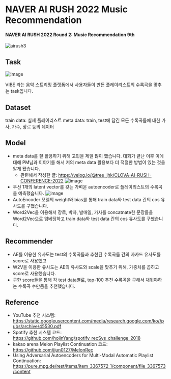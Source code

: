 # NAVER AI RUSH 2022 Music Recommendation
#### NAVER AI RUSH 2022 Round 2: Music Recommendation 9th
![airush3](https://user-images.githubusercontent.com/97151660/194845726-4442b02d-b8f8-45a2-b091-a0dad785854e.JPG)
## Task
![image](https://user-images.githubusercontent.com/97151660/194845924-677234ae-1a04-42fb-90f1-35473e0b27fe.png)

VIBE 라는 음악 스트리밍 플랫폼에서 사용자들이 만든 플레이리스트의 수록곡을 맞추는 task입니다.
## Dataset
  train data: 실제 플레이리스트
  meta data: train, test에 담긴 모든 수록곡들에 대한 가사, 가수, 장르 등의 데이터
## Model
- meta data를 잘 활용하기 위해 고민을 제일 많이 했습니다. 대회가 끝난 이후 이에 대해 PM님과 이야기를 해서 저의 meta data 활용보다 더 적절한 방법이 있는 것을 알게 됐습니다.
  - 관련해서 작성한 글: https://velog.io/@tree_jhk/CLOVA-AI-RUSH-CONFERENCE-2022
![image](https://user-images.githubusercontent.com/97151660/194839424-20d3fe02-08af-4a95-8e24-bc6e6fc8781e.png)
- 우선 1개의 latent vector를 갖는 가벼운 autoencoder로 플레이리스트의 수록곡을 예측했습니다. 
![image](https://user-images.githubusercontent.com/97151660/194843165-e03d20bb-d2f5-43d3-a2c5-7d52c7acf6e6.png)
- AutoEncoder 모델의 weight와 bias를 통해 train data와 test data 간의 cos 유사도를 구했습니다.
- Word2Vec을 이용해서 장르, 박자, 발매일, 가사를 concatnate한 문장들을 Word2Vec으로 임베딩하고 train data와 test data 간의 cos 유사도를 구했습니다.
## Recommender
- AE를 이용한 유사도는 test의 수록곡들과 추천된 수록곡들 간의 자카드 유사도를 score로 사용했고
- W2V을 이용한 유사도는 AE의 유사도와 scale을 맞추기 위해, 가중치를 곱하고 score로 사용했습니다.
- 구한 score들을 통해 각 test data별로, top-100 추천 수록곡을 구해서 채워야하는 수록곡 수만큼을 추천했습니다.
## Reference
- YouTube 추천 시스템: https://static.googleusercontent.com/media/research.google.com/ko//pubs/archive/45530.pdf
- Spotify 추천 시스템 코드: https://github.com/hojinYang/spotify_recSys_challenge_2018
- kakao arena Melon Playlist Continuation 코드: https://github.com/jjun0127/MelonRec
- Using Adversarial Autoencoders for Multi-Modal Automatic Playlist Continuation: https://pure.mpg.de/rest/items/item_3367572_1/component/file_3367573/content
